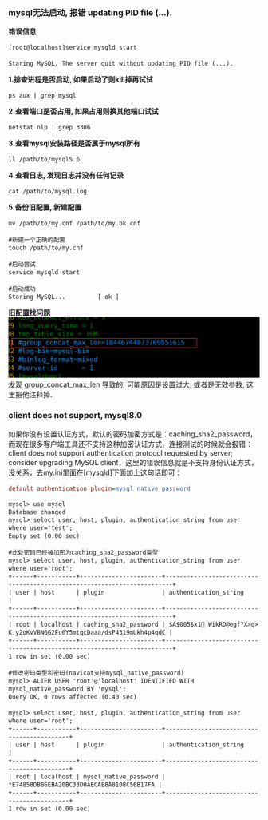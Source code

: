 ### mysql无法启动, 报错 updating PID file (...).

**错误信息**
```
[root@localhost]service mysqld start

Staring MySQL. The server quit without updating PID file (...).
```

**1.排查进程是否启动, 如果启动了则kill掉再试试**
```
ps aux | grep mysql
```

**2.查看端口是否占用, 如果占用则换其他端口试试**
```
netstat nlp | grep 3306
```

**3.查看mysql安装路径是否属于mysql所有**
```
ll /path/to/mysql5.6
```

**4.查看日志, 发现日志并没有任何记录**
```
cat /path/to/mysql.log
```

**5.备份旧配置, 新建配置**
```
mv /path/to/my.cnf /path/to/my.bk.cnf

#新建一个正确的配置
touch /path/to/my.cnf

#启动尝试
service mysqld start

#启动成功
Staring MySQL...         [ ok ]
```

**旧配置找问题**
![](/assets/20190412120141.png)
发现 group_concat_max_len 导致的, 可能原因是设置过大, 或者是无效参数, 这里把他注释掉.

### client does not support, mysql8.0

如果你没有设置认证方式，默认的密码加密方式是：caching_sha2_password，而现在很多客户端工具还不支持这种加密认证方式，连接测试的时候就会报错：client does not support  authentication protocol requested by server; consider upgrading MySQL client，这里的错误信息就是不支持身份认证方式，没关系，去my.ini里面在[mysqld]下面加上这句话即可：
```ini
default_authentication_plugin=mysql_native_password
```
```
mysql> use mysql
Database changed
mysql> select user, host, plugin, authentication_string from user where user='test';
Empty set (0.00 sec)

#此处密码已经被加密为caching_sha2_password类型
mysql> select user, host, plugin, authentication_string from user where user='root';
+------+-----------+-----------------------+------------------------------------------------------------------------+
| user | host      | plugin                | authentication_string                                                  |
+------+-----------+-----------------------+------------------------------------------------------------------------+
| root | localhost | caching_sha2_password | $A$005$x1 WikRO@egf?X>q> K.y2oKvVBN6G2Fu6Y5mtqcDaaa/dsP4319mUkh4p4qdC |
+------+-----------+-----------------------+------------------------------------------------------------------------+
1 row in set (0.00 sec)
	
#修改密码类型和密码(navicat支持mysql_native_password)
mysql> ALTER USER 'root'@'localhost' IDENTIFIED WITH mysql_native_password BY 'mysql';
Query OK, 0 rows affected (0.40 sec)

mysql> select user, host, plugin, authentication_string from user where user='root';
+------+-----------+-----------------------+-------------------------------------------+
| user | host      | plugin                | authentication_string                     |
+------+-----------+-----------------------+-------------------------------------------+
| root | localhost | mysql_native_password | *E74858DB86EBA20BC33D0AECAE8A8108C56B17FA |
+------+-----------+-----------------------+-------------------------------------------+
1 row in set (0.00 sec)
```